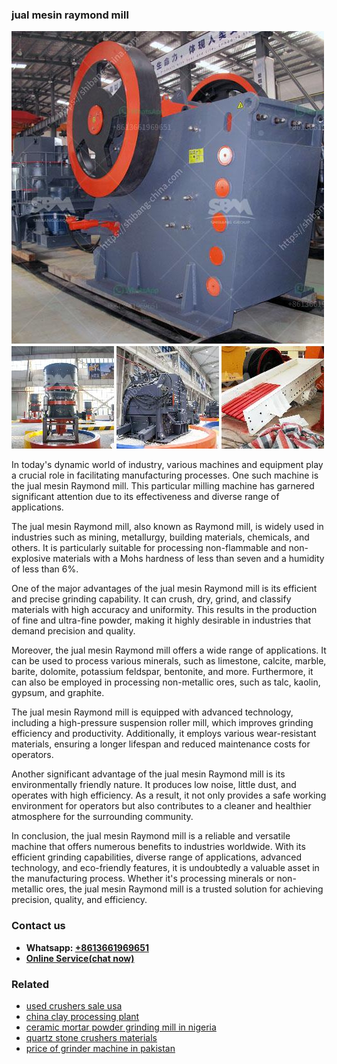 <h3>jual mesin raymond mill</h3><img src='1706753788.jpg' alt=''><p>In today's dynamic world of industry, various machines and equipment play a crucial role in facilitating manufacturing processes. One such machine is the jual mesin Raymond mill. This particular milling machine has garnered significant attention due to its effectiveness and diverse range of applications.</p><p>The jual mesin Raymond mill, also known as Raymond mill, is widely used in industries such as mining, metallurgy, building materials, chemicals, and others. It is particularly suitable for processing non-flammable and non-explosive materials with a Mohs hardness of less than seven and a humidity of less than 6%.</p><p>One of the major advantages of the jual mesin Raymond mill is its efficient and precise grinding capability. It can crush, dry, grind, and classify materials with high accuracy and uniformity. This results in the production of fine and ultra-fine powder, making it highly desirable in industries that demand precision and quality.</p><p>Moreover, the jual mesin Raymond mill offers a wide range of applications. It can be used to process various minerals, such as limestone, calcite, marble, barite, dolomite, potassium feldspar, bentonite, and more. Furthermore, it can also be employed in processing non-metallic ores, such as talc, kaolin, gypsum, and graphite.</p><p>The jual mesin Raymond mill is equipped with advanced technology, including a high-pressure suspension roller mill, which improves grinding efficiency and productivity. Additionally, it employs various wear-resistant materials, ensuring a longer lifespan and reduced maintenance costs for operators.</p><p>Another significant advantage of the jual mesin Raymond mill is its environmentally friendly nature. It produces low noise, little dust, and operates with high efficiency. As a result, it not only provides a safe working environment for operators but also contributes to a cleaner and healthier atmosphere for the surrounding community.</p><p>In conclusion, the jual mesin Raymond mill is a reliable and versatile machine that offers numerous benefits to industries worldwide. With its efficient grinding capabilities, diverse range of applications, advanced technology, and eco-friendly features, it is undoubtedly a valuable asset in the manufacturing process. Whether it's processing minerals or non-metallic ores, the jual mesin Raymond mill is a trusted solution for achieving precision, quality, and efficiency.</p><h3>Contact us</h3><ul><li><strong>Whatsapp:&nbsp;<a href="https://wa.me/8613661969651">+8613661969651</a></strong></li><li><a href="https://swt.shibang-china.com/?git&amp;zhl&amp;jual mesin raymond mill"><strong>Online Service(chat now)</strong></a></li></ul><h3>Related</h3><ul><li><a href='used crushers sale usa.md'>used crushers sale usa</a></li><li><a href='china clay processing plant.md'>china clay processing plant</a></li><li><a href='ceramic mortar powder grinding mill in nigeria.md'>ceramic mortar powder grinding mill in nigeria</a></li><li><a href='quartz stone crushers materials.md'>quartz stone crushers materials</a></li><li><a href='price of grinder machine in pakistan.md'>price of grinder machine in pakistan</a></li></ul>